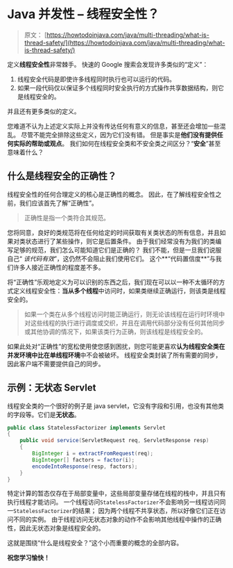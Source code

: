 # Java 并发性 – 线程安全性？

> 原文： [https://howtodoinjava.com/java/multi-threading/what-is-thread-safety/](https://howtodoinjava.com/java/multi-threading/what-is-thread-safety/)

定义**线程安全性**非常棘手。 快速的 Google 搜索会发现许多类似的“定义”：

1.  线程安全代码是即使许多线程同时执行也可以运行的代码。
2.  如果一段代码仅以保证多个线程同时安全执行的方式操作共享数据结构，则它是线程安全的。

并且还有更多类似的定义。

您难道不认为上述定义实际上并没有传达任何有意义的信息，甚至还会增加一些混乱。 尽管不能完全排除这些定义，因为它们没有错。 但是事实是**他们没有提供任何实际的帮助或观点**。 我们如何在线程安全类和不安全类之间区分？“**安全**”甚至意味着什么？

## 什么是线程安全的正确性？

线程安全性的任何合理定义的核心是正确性的概念。 因此，在了解线程安全性之前，我们应该首先了解“正确性”。

> 正确性是指一个类符合其规范。

您将同意，良好的类规范将在任何给定的时间获取有关类状态的所有信息，并且如果对类状态进行了某些操作，则它是后置条件。 由于我们经常没有为我们的类编写足够的规范，我们怎么可能知道它们是正确的？ 我们不能，但是一旦我们说服自己“ *该代码有效*”，这仍然不会阻止我们使用它们。 这个**“代码置信度**”与我们许多人接近正确性的程度差不多。

将“正确性”乐观地定义为可以识别的东西之后，我们现在可以以一种不太循环的方式定义线程安全性：**当从多个线程**中访问时，如果类继续正确运行，则该类是线程安全的。

> 如果一个类在从多个线程访问时能正确运行，则无论该线程在运行时环境中对这些线程的执行进行调度或交织，并且在调用代码部分没有任何其他同步或其他协调的情况下，如果该类行为正确，则该线程是线程安全的。

如果此处对“正确性”的宽松使用使您感到困扰，则您可能更喜欢**认为线程安全类在并发环境中比在单线程环境**中不会被破坏。 线程安全类封装了所有需要的同步，因此客户端不需要提供自己的同步。

## 示例：无状态 Servlet

线程安全类的一个很好的例子是 java servlet，它没有字段和引用，也没有其他类的字段等。它们是**无状态**。

```java
public class StatelessFactorizer implements Servlet 
{
    public void service(ServletRequest req, ServletResponse resp) 
	{
        BigInteger i = extractFromRequest(req);
        BigInteger[] factors = factor(i);
        encodeIntoResponse(resp, factors);
    }
}

```

特定计算的暂态仅存在于局部变量中，这些局部变量存储在线程的栈中，并且只有执行线程才能访问。 一个线程访问`StatelessFactorizer`不会影响另一线程访问同一`StatelessFactorizer`的结果； 因为两个线程不共享状态，所以好像它们正在访问不同的实例。 由于线程访问无状态对象的动作不会影响其他线程中操作的正确性，因此无状态对象是线程安全的。

这就是围绕“什么是线程安全？”这个小而重要的概念的全部内容。

**祝您学习愉快！**